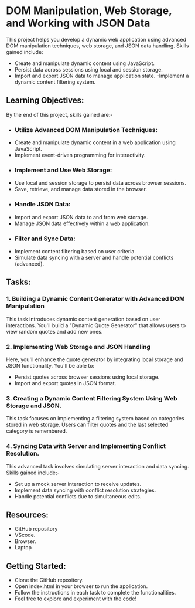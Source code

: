 # DOM Manipulation, Web Storage, and Working with JSON Data
This project helps you develop a dynamic web application using advanced DOM manipulation techniques, web storage, and JSON data handling. Skills gained include:
- Create and manipulate dynamic content using JavaScript.
- Persist data across sessions using local and session storage.
- Import and export JSON data to manage application state.
-Implement a dynamic content filtering system.

## Learning Objectives:
By the end of this project, skills gained are:-
- ### Utilize Advanced DOM Manipulation Techniques:
- Create and manipulate dynamic content in a web application using JavaScript.
- Implement event-driven programming for interactivity.
- ### Implement and Use Web Storage:
- Use local and session storage to persist data across browser sessions.
- Save, retrieve, and manage data stored in the browser.
- ### Handle JSON Data:
- Import and export JSON data to and from web storage.
- Manage JSON data effectively within a web application.
- ### Filter and Sync Data:
- Implement content filtering based on user criteria.
- Simulate data syncing with a server and handle potential conflicts (advanced).

## Tasks:
### 1. Building a Dynamic Content Generator with Advanced DOM Manipulation 
This task introduces dynamic content generation based on user interactions. You'll build a "Dynamic Quote Generator" that allows users to view random quotes and add new ones.

### 2. Implementing Web Storage and JSON Handling
Here, you'll enhance the quote generator by integrating local storage and JSON functionality. You'll be able to:
- Persist quotes across browser sessions using local storage.
- Import and export quotes in JSON format.

### 3. Creating a Dynamic Content Filtering System Using Web Storage and JSON.
This task focuses on implementing a filtering system based on categories stored in web storage. Users can filter quotes and the last selected category is remembered.

### 4. Syncing Data with Server and Implementing Conflict Resolution. 
This advanced task involves simulating server interaction and data syncing. Skills gained include;-
- Set up a mock server interaction to receive updates.
- Implement data syncing with conflict resolution strategies.
- Handle potential conflicts due to simultaneous edits.

## Resources:
- GitHub repository
- VScode.
- Browser.
- Laptop

## Getting Started:
- Clone the GitHub repository.
- Open index.html in your browser to run the application.
- Follow the instructions in each task to complete the functionalities.
- Feel free to explore and experiment with the code!